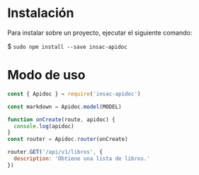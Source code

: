 # Instalación

Para instalar sobre un proyecto, ejecutar el siguiente comando:

$ `sudo npm install --save insac-apidoc`

# Modo de uso

``` js
const { Apidoc } = require('insac-apidoc')

const markdown = Apidoc.model(MODEL)

function onCreate(route, apidoc) {
  console.log(apidoc)
}
const router = Apidoc.router(onCreate)

router.GET('/api/v1/libros', {
  description: 'Obtiene una lista de libros.'
})
```
